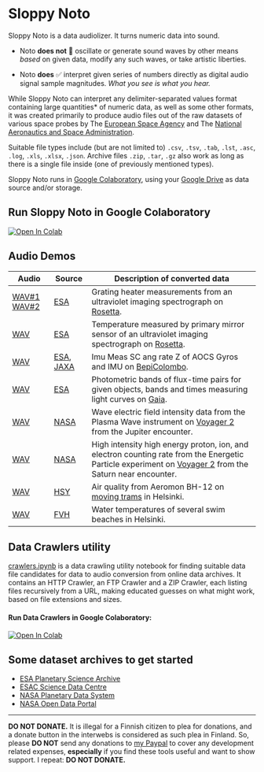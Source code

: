 # Sloppy Noto

Sloppy Noto is a data audiolizer. It turns numeric data into sound.

- Noto **does not** 🚫 oscillate or generate sound waves by other means _based_ on given data, modify any such waves, or take artistic liberties.

- Noto **does** ✅ interpret given series of numbers directly as digital audio signal sample magnitudes. _What you see is what you hear._

While Sloppy Noto can interpret any delimiter-separated values format containing large quantities* of numeric data, as well as some other formats, it was created primarily to produce audio files out of the raw datasets of various space probes by The [European Space Agency](https://www.esa.int/) and The [National Aeronautics and Space Administration](https://nasa.gov).

Suitable file types include (but are not limited to) `.csv`, `.tsv`, `.tab`, `.lst`, `.asc`, `.log`, `.xls`, `.xlsx`, `.json`. Archive files `.zip`, `.tar`, `.gz` also work as long as there is a single file inside (one of previously mentioned types).

Sloppy Noto runs in [Google Colaboratory](https://colab.research.google.com), using your [Google Drive](https://drive.google.com/drive/my-drive) as data source and/or storage.

## Run Sloppy Noto in Google Colaboratory
[![Open In Colab](https://colab.research.google.com/assets/colab-badge.svg)](https://colab.research.google.com/github/olaviinha/SloppyNoto/blob/master/sloppyNoto.ipynb)

## Audio Demos

Audio | Source | Description of converted data | 
------------ | ------------ | ------------- |
[WAV#1](https://storage.googleapis.com/olaviinha/github/sloppy-noto/noto_xtiito_swvgej.wav) [WAV#2](https://storage.googleapis.com/olaviinha/github/sloppy-noto/noto_fhurcb_yodazp.wav)| [ESA](https://esa.int) | Grating heater measurements from an ultraviolet imaging spectrograph on [Rosetta](https://en.wikipedia.org/wiki/Rosetta_(spacecraft)). |
[WAV](https://storage.googleapis.com/olaviinha/github/sloppy-noto/noto_xtiito_yuvkmt.wav)| [ESA](https://esa.int) | Temperature measured by primary mirror sensor of an ultraviolet imaging spectrograph on [Rosetta](https://en.wikipedia.org/wiki/Rosetta_(spacecraft)). |
[WAV](https://storage.googleapis.com/olaviinha/github/sloppy-noto/noto_bdwqbh_smuwaa.wav)| [ESA](https://esa.int), [JAXA](https://global.jaxa.jp) | Imu Meas SC ang rate Z of AOCS Gyros and IMU on [BepiColombo](https://en.wikipedia.org/wiki/BepiColombo). |
[WAV](https://storage.googleapis.com/olaviinha/github/sloppy-noto/noto_twflfr_bkezue.wav)  | [ESA](https://esa.int) | Photometric bands of flux-time pairs for given objects, bands and times measuring light curves on [Gaia](https://en.wikipedia.org/wiki/Gaia_(spacecraft)). |
[WAV](https://storage.googleapis.com/olaviinha/github/sloppy-noto/noto_zzdwul_dixcmw.wav) | [NASA](https://nasa.gov) | Wave electric field intensity data from the Plasma Wave instrument on [Voyager 2](https://en.wikipedia.org/wiki/Voyager_2) from the Jupiter encounter. |
[WAV](https://storage.googleapis.com/olaviinha/github/sloppy-noto/noto_hoqvxl_llofij.wav) | [NASA](https://nasa.gov) | High intensity high energy proton, ion, and electron counting rate from the Energetic Particle experiment on [Voyager 2](https://en.wikipedia.org/wiki/Voyager_2) from the Saturn near encounter. |
[WAV](https://storage.googleapis.com/olaviinha/github/sloppy-noto/noto_lijild_fyvgno.wav)| [HSY](https://hsy.fi) | Air quality from Aeromon BH-12 on [moving trams](https://en.wikipedia.org/wiki/Helsinki_tram_network) in Helsinki. |
[WAV](https://storage.googleapis.com/olaviinha/github/sloppy-noto/noto_wclazy_febwrp.wav)| [FVH](https://forumvirium.fi/) | Water temperatures of several swim beaches in Helsinki. |




## Data Crawlers utility
[crawlers.ipynb](https://colab.research.google.com/github/olaviinha/SloppyNoto/blob/master/crawlers.ipynb) is a data crawling utility notebook for finding suitable data file candidates for data to audio conversion from online data archives. It contains an HTTP Crawler, an FTP Crawler and a ZIP Crawler, each listing files recursively from a URL, making educated guesses on what might work, based on file extensions and sizes.

#### Run Data Crawlers in Google Colaboratory: 
[![Open In Colab](https://colab.research.google.com/assets/colab-badge.svg)](https://colab.research.google.com/github/olaviinha/SloppyNoto/blob/master/crawlers.ipynb)

## Some dataset archives to get started
- [ESA Planetary Science Archive](https://archives.esac.esa.int/psa/#!Table%20View)
- [ESAC Science Data Centre](https://www.cosmos.esa.int/web/esdc)
- [NASA Planetary Data System](https://pds.nasa.gov/)
- [NASA Open Data Portal](https://data.nasa.gov/browse)

---

**DO NOT DONATE.** It is illegal for a Finnish citizen to plea for donations, and a donate button in the interwebs is considered as such plea in Finland. So, please **DO NOT** send any donations to [my Paypal](https://paypal.me/oinha) to cover any development related expenses, **especially** if you find these tools useful and want to show support. I repeat: **DO NOT DONATE.**
